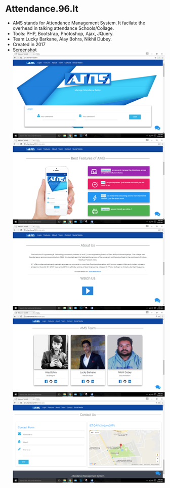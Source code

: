 # Attendance.96.lt
- AMS stands for Attendance Management System. It facilate the overhead in talking attendance Schools/Collage.
- Tools: PHP, Bootstrap, Photoshop, Ajax, JQuery.
- Team:Lucky Barkane, Alay Bohra, Nikhil Dubey.
- Created in 2017
- Screenshot
![Alt text](https://raw.githubusercontent.com/lucky541/Attendance.96.lt/master/sceenshots/1.png "landing page")
![Alt text](https://raw.githubusercontent.com/lucky541/Attendance.96.lt/master/sceenshots/2.png "feature")
![Alt text](https://raw.githubusercontent.com/lucky541/Attendance.96.lt/master/sceenshots/3.png "about us")
![Alt text](https://raw.githubusercontent.com/lucky541/Attendance.96.lt/master/sceenshots/4.png "team")
![Alt text](https://raw.githubusercontent.com/lucky541/Attendance.96.lt/master/sceenshots/5.png "contact us")


